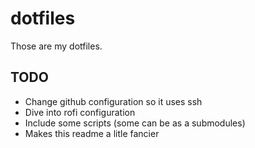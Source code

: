 # dotfiles
Those are my dotfiles.

## TODO

- Change github configuration so it uses ssh
- Dive into rofi configuration
- Include some scripts (some can be as a submodules)
- Makes this readme a litle fancier

